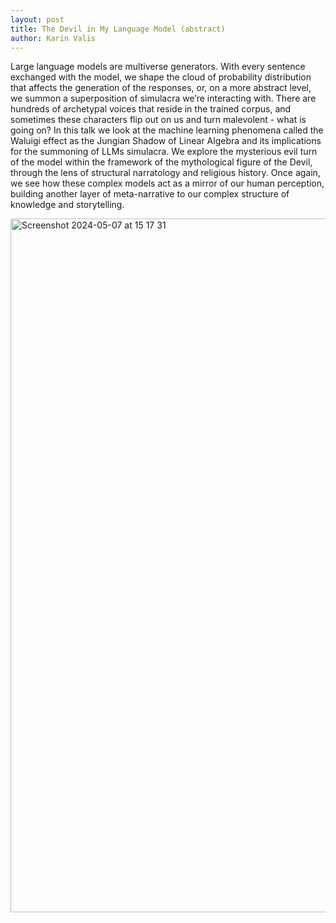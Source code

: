 ```yaml
---
layout: post
title: The Devil in My Language Model (abstract)
author: Karin Valis
--- 
```

Large language models are multiverse generators. With every sentence exchanged with the model, we shape the cloud of probability distribution that affects the generation of the responses, or, on a more abstract level, we summon a superposition of simulacra we’re interacting with. There are hundreds of archetypal voices that reside in the trained corpus, and sometimes these characters flip out on us and turn malevolent - what is going on? In this talk we look at the machine learning phenomena called the Waluigi effect as the Jungian Shadow of Linear Algebra and its implications for the summoning of LLMs simulacra. We explore the mysterious evil turn of the model within the framework of the mythological figure of the Devil, through the lens of structural narratology and religious history. Once again, we see how these complex models act as a mirror of our human perception, building another layer of meta-narrative to our complex structure of knowledge and storytelling.

<img width="1110" alt="Screenshot 2024-05-07 at 15 17 31" src="https://github.com/mercurialminutes/mercurialminutes.github.io/assets/112952217/792fd4c6-cb81-4a8b-ad52-00b286e3ce68">
